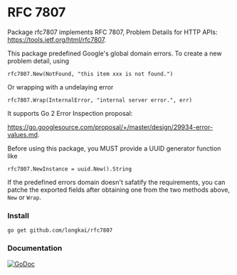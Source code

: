 # RFC 7807

Package rfc7807 implements RFC 7807, Problem Details for HTTP APIs: https://tools.ietf.org/html/rfc7807.

This package predefined Google's global domain errors.
To create a new problem detail, using

`rfc7807.New(NotFound, "this item xxx is not found.")`

Or wrapping with a undelaying error

`rfc7807.Wrap(InternalError, "internal server error.", err)`

It supports Go 2 Error Inspection proposal:

https://go.googlesource.com/proposal/+/master/design/29934-error-values.md.

Before using this package, you MUST provide a UUID generator function like

`rfc7807.NewInstance = uuid.New().String`

If the predefined errors domain doesn't safatify the requirements,
you can patche the exported fields after obtaining one from the two methods above, `New` or `Wrap`.

### Install

`go get github.com/longkai/rfc7807`

### Documentation

[![GoDoc](https://godoc.org/github.com/longkai/rfc7807?status.svg)](http://godoc.org/github.com/longkai/rfc7807)

